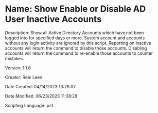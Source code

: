﻿# Name: Show Enable or Disable AD User Inactive Accounts

Description: Show all Active Directory Accounts which have not been logged into for specified days or more. 
System account and accounts without any login activity are ignored by this script.
Reporting on inactive accounts will return the command to disable those accounts.
Disabling accounts will return the command to re-enable those accounts to counter mistakes.

Version: 1.1.6

Creator: Rein Leen

Date Created: 04/14/2023 13:29:07

Date Modified: 06/23/2023 11:38:28

Scripting Language: ps1

